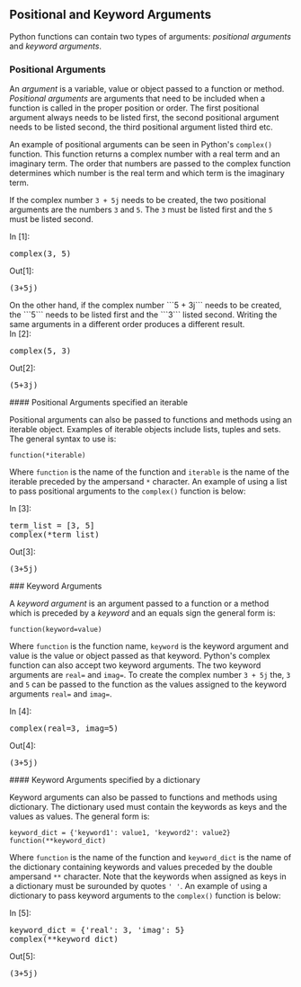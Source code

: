 
## Positional and Keyword Arguments
Python functions can contain two types of arguments: _positional arguments_ and _keyword arguments_.
### Positional Arguments

An _argument_ is a variable, value or object passed to a function or method. _Positional arguments_ are arguments that need to be included when a function is called in the proper position or order. The first positional argument always needs to be listed first, the second positional argument needs to be listed second, the third positional argument listed third etc. 

An example of positional arguments can be seen in Python's ```complex()``` function. This function returns a complex number with a real term and an imaginary term. The order that numbers are passed to the complex function determines which number is the real term and which term is the imaginary term.

If the complex number ```3 + 5j``` needs to be created, the two positional arguments are the numbers ```3``` and ```5```. The ```3``` must be listed first and the ```5``` must be listed second. 
<div class="cell border-box-sizing code_cell rendered">
<div class="input">
<div class="prompt input_prompt">In&nbsp;[1]:</div>
<div class="inner_cell">
    <div class="input_area">
<div class=" highlight hl-ipython3"><pre><span></span><span class="nb">complex</span><span class="p">(</span><span class="mi">3</span><span class="p">,</span> <span class="mi">5</span><span class="p">)</span>
</pre></div>

</div>
</div>
</div>

<div class="output_wrapper">
<div class="output">


<div class="output_area">

<div class="prompt output_prompt">Out[1]:</div>




<div class="output_text output_subarea output_execute_result">
<pre>(3+5j)</pre>
</div>

</div>

</div>
</div>

</div>
On the other hand, if the complex number ```5 + 3j``` needs to be created, the ```5``` needs to be listed first and the ```3``` listed second. Writing the same arguments in a different order produces a different result.
<div class="cell border-box-sizing code_cell rendered">
<div class="input">
<div class="prompt input_prompt">In&nbsp;[2]:</div>
<div class="inner_cell">
    <div class="input_area">
<div class=" highlight hl-ipython3"><pre><span></span><span class="nb">complex</span><span class="p">(</span><span class="mi">5</span><span class="p">,</span> <span class="mi">3</span><span class="p">)</span>
</pre></div>

</div>
</div>
</div>

<div class="output_wrapper">
<div class="output">


<div class="output_area">

<div class="prompt output_prompt">Out[2]:</div>




<div class="output_text output_subarea output_execute_result">
<pre>(5+3j)</pre>
</div>

</div>

</div>
</div>

</div>
#### Positional Arguments specified an iterable

Positional arguments can also be passed to functions and methods using an iterable object. Examples of iterable objects include lists, tuples and sets. The general syntax to use is:

```
function(*iterable)
```

Where ```function``` is the name of the function and ```iterable``` is the name of the iterable preceded by the ampersand ```*``` character. An example of using a list to pass positional arguments to the ```complex()``` function is below:

<div class="cell border-box-sizing code_cell rendered">
<div class="input">
<div class="prompt input_prompt">In&nbsp;[3]:</div>
<div class="inner_cell">
    <div class="input_area">
<div class=" highlight hl-ipython3"><pre><span></span><span class="n">term_list</span> <span class="o">=</span> <span class="p">[</span><span class="mi">3</span><span class="p">,</span> <span class="mi">5</span><span class="p">]</span>
<span class="nb">complex</span><span class="p">(</span><span class="o">*</span><span class="n">term_list</span><span class="p">)</span>
</pre></div>

</div>
</div>
</div>

<div class="output_wrapper">
<div class="output">


<div class="output_area">

<div class="prompt output_prompt">Out[3]:</div>




<div class="output_text output_subarea output_execute_result">
<pre>(3+5j)</pre>
</div>

</div>

</div>
</div>

</div>
### Keyword Arguments

A _keyword argument_ is an argument passed to a function or a method which is preceded by a _keyword_ and an equals sign the general form is:

```
function(keyword=value)
```

Where ```function``` is the function name, ```keyword``` is the keyword argument and value is the value or object passed as that keyword. Python's complex function can also accept two keyword arguments. The two keyword arguments are ```real=``` and ```imag=```. To create the complex number ```3 + 5j``` the, ```3``` and ```5``` can be passed to the function as the values assigned to the keyword arguments ```real=``` and ```imag=```.

<div class="cell border-box-sizing code_cell rendered">
<div class="input">
<div class="prompt input_prompt">In&nbsp;[4]:</div>
<div class="inner_cell">
    <div class="input_area">
<div class=" highlight hl-ipython3"><pre><span></span><span class="nb">complex</span><span class="p">(</span><span class="n">real</span><span class="o">=</span><span class="mi">3</span><span class="p">,</span> <span class="n">imag</span><span class="o">=</span><span class="mi">5</span><span class="p">)</span>
</pre></div>

</div>
</div>
</div>

<div class="output_wrapper">
<div class="output">


<div class="output_area">

<div class="prompt output_prompt">Out[4]:</div>




<div class="output_text output_subarea output_execute_result">
<pre>(3+5j)</pre>
</div>

</div>

</div>
</div>

</div>
#### Keyword Arguments specified by a dictionary

Keyword arguments can also be passed to functions and methods using dictionary. The dictionary used must contain the keywords as keys and the values as values. The general form is:

```
keyword_dict = {'keyword1': value1, 'keyword2': value2}
function(**keyword_dict)
```

Where ```function``` is the name of the function and ```keyword_dict``` is the name of the dictionary containing keywords and values preceded by the double ampersand ```**``` character. Note that the keywords when assigned as keys in a dictionary must be surounded by quotes ``` ' ' ```. An example of using a dictionary to pass keyword arguments to the ```complex()``` function is below:

<div class="cell border-box-sizing code_cell rendered">
<div class="input">
<div class="prompt input_prompt">In&nbsp;[5]:</div>
<div class="inner_cell">
    <div class="input_area">
<div class=" highlight hl-ipython3"><pre><span></span><span class="n">keyword_dict</span> <span class="o">=</span> <span class="p">{</span><span class="s1">&#39;real&#39;</span><span class="p">:</span> <span class="mi">3</span><span class="p">,</span> <span class="s1">&#39;imag&#39;</span><span class="p">:</span> <span class="mi">5</span><span class="p">}</span>
<span class="nb">complex</span><span class="p">(</span><span class="o">**</span><span class="n">keyword_dict</span><span class="p">)</span>
</pre></div>

</div>
</div>
</div>

<div class="output_wrapper">
<div class="output">


<div class="output_area">

<div class="prompt output_prompt">Out[5]:</div>




<div class="output_text output_subarea output_execute_result">
<pre>(3+5j)</pre>
</div>

</div>

</div>
</div>

</div>
 

